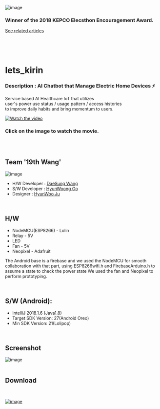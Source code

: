 
![image](https://user-images.githubusercontent.com/38183241/45254827-a8f8cf00-b3b9-11e8-8166-c5f431c13b74.png)
### Winner of the 2018 KEPCO Elecsthon Encouragement Award.

[See related articles](http://blog.kepco.co.kr/1310)

<br>
<br>
<br>


# lets_kirin


### Description : AI Chatbot that Manage Electric Home Devices ⚡️

Service based AI Healthcare IoT that utilizes <br>
user's power use status / usage pattern / access histories <br>
to improve daily habits and bring momentum to users.


[![Watch the video](https://user-images.githubusercontent.com/38183241/45254924-78b23000-b3bb-11e8-9ff5-28f3e143cf42.png)](https://www.youtube.com/watch?v=bSqrA-iVOM4)

### Click on the image to watch the movie.
<br>
<br>

## Team '19th Wang'

![image](https://user-images.githubusercontent.com/38183241/46395849-a5dacf80-c728-11e8-9635-c13c285cd6fc.png)

* H/W Developer : [DaeSung Wang](https://github.com/Mamosoo)
* S/W Developer : [HyunWoong Go](https://github.com/gusdnd852)
* Designer : [HyunWoo Ju](https://www.instagram.com/henu21/)


<br>

## H/W
 * NodeMCU(ESP8266) - Lolin
 * Relay - 5V
 * LED
 * Fan - 5V
 * Neopixel - Adafruit
 
The Android base is a firebase and we used the NodeMCU for smooth collaboration with that part,
using ESP8266wifi.h and FirebaseArduino.h to assume a state to check the power state We used the fan and 
Neopixel to perform prototyping.

<br>

## S/W (Android):
 * IntelliJ 2018.1.6 (Java1.8)
 * Target SDK Version: 27(Android Oreo)
 * Min SDK Version: 21(Lolipop)
 
<br>

## Screenshot

![image](https://user-images.githubusercontent.com/38183241/45254958-c333ac80-b3bb-11e8-96e6-15a3eccf2eb4.png)
<br>
<br>
## Download

<br>

[![image](https://user-images.githubusercontent.com/38183241/45920826-0d04b280-bee5-11e8-89d7-9d69417b3a9f.png)](https://play.google.com/store/apps/details?id=com.nineteenwang.electricalimi)

